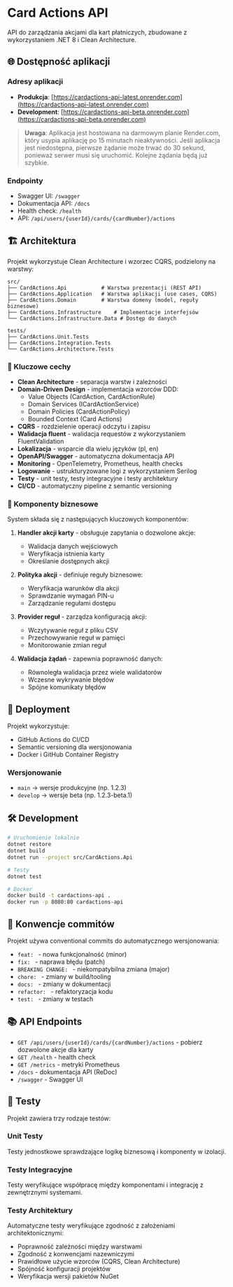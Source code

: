 # Card Actions API

API do zarządzania akcjami dla kart płatniczych, zbudowane z wykorzystaniem .NET 8 i Clean Architecture.

## 🌐 Dostępność aplikacji

### Adresy aplikacji

- **Produkcja**: [https://cardactions-api-latest.onrender.com](https://cardactions-api-latest.onrender.com)
- **Development**: [https://cardactions-api-beta.onrender.com](https://cardactions-api-beta.onrender.com)

> **Uwaga**: Aplikacja jest hostowana na darmowym planie Render.com, który usypia aplikację po 15 minutach
> nieaktywności. Jeśli aplikacja jest niedostępna, pierwsze żądanie może trwać do 30 sekund, ponieważ serwer musi się
> uruchomić. Kolejne żądania będą już szybkie.

### Endpointy

- Swagger UI: `/swagger`
- Dokumentacja API: `/docs`
- Health check: `/health`
- API: `/api/users/{userId}/cards/{cardNumber}/actions`

## 🏗️ Architektura

Projekt wykorzystuje Clean Architecture i wzorzec CQRS, podzielony na warstwy:

```
src/
├── CardActions.Api           # Warstwa prezentacji (REST API)
├── CardActions.Application   # Warstwa aplikacji (use cases, CQRS)
├── CardActions.Domain        # Warstwa domeny (model, reguły biznesowe)
├── CardActions.Infrastructure    # Implementacje interfejsów
└── CardActions.Infrastructure.Data # Dostęp do danych

tests/
├── CardActions.Unit.Tests
├── CardActions.Integration.Tests
└── CardActions.Architecture.Tests
```

### 🔑 Kluczowe cechy

- **Clean Architecture** - separacja warstw i zależności
- **Domain-Driven Design** - implementacja wzorców DDD:
    - Value Objects (CardAction, CardActionRule)
    - Domain Services (ICardActionService)
    - Domain Policies (CardActionPolicy)
    - Bounded Context (Card Actions)
- **CQRS** - rozdzielenie operacji odczytu i zapisu
- **Walidacja fluent** - walidacja requestów z wykorzystaniem FluentValidation
- **Lokalizacja** - wsparcie dla wielu języków (pl, en)
- **OpenAPI/Swagger** - automatyczna dokumentacja API
- **Monitoring** - OpenTelemetry, Prometheus, health checks
- **Logowanie** - ustrukturyzowane logi z wykorzystaniem Serilog
- **Testy** - unit testy, testy integracyjne i testy architektury
- **CI/CD** - automatyczny pipeline z semantic versioning

### 💼 Komponenty biznesowe

System składa się z następujących kluczowych komponentów:

1. **Handler akcji karty** - obsługuje zapytania o dozwolone akcje:
    - Walidacja danych wejściowych
    - Weryfikacja istnienia karty
    - Określanie dostępnych akcji

2. **Polityka akcji** - definiuje reguły biznesowe:
    - Weryfikacja warunków dla akcji
    - Sprawdzanie wymagań PIN-u
    - Zarządzanie regułami dostępu

3. **Provider reguł** - zarządza konfiguracją akcji:
    - Wczytywanie reguł z pliku CSV
    - Przechowywanie reguł w pamięci
    - Monitorowanie zmian reguł

4. **Walidacja żądań** - zapewnia poprawność danych:
    - Równoległa walidacja przez wiele walidatorów
    - Wczesne wykrywanie błędów
    - Spójne komunikaty błędów

## 🚀 Deployment

Projekt wykorzystuje:

- GitHub Actions do CI/CD
- Semantic versioning dla wersjonowania
- Docker i GitHub Container Registry

### Wersjonowanie

- `main` -> wersje produkcyjne (np. 1.2.3)
- `develop` -> wersje beta (np. 1.2.3-beta.1)

## 🛠️ Development

```bash
# Uruchomienie lokalnie
dotnet restore
dotnet build
dotnet run --project src/CardActions.Api

# Testy
dotnet test

# Docker
docker build -t cardactions-api .
docker run -p 8080:80 cardactions-api
```

## 📝 Konwencje commitów

Projekt używa conventional commits do automatycznego wersjonowania:

- `feat: ` - nowa funkcjonalność (minor)
- `fix: ` - naprawa błędu (patch)
- `BREAKING CHANGE: ` - niekompatybilna zmiana (major)
- `chore: ` - zmiany w build/tooling
- `docs: ` - zmiany w dokumentacji
- `refactor: ` - refaktoryzacja kodu
- `test: ` - zmiany w testach

## 📚 API Endpoints

- `GET /api/users/{userId}/cards/{cardNumber}/actions` - pobierz dozwolone akcje dla karty
- `GET /health` - health check
- `GET /metrics` - metryki Prometheus
- `/docs` - dokumentacja API (ReDoc)
- `/swagger` - Swagger UI

## 🧪 Testy

Projekt zawiera trzy rodzaje testów:

### Unit Testy

Testy jednostkowe sprawdzające logikę biznesową i komponenty w izolacji.

### Testy Integracyjne

Testy weryfikujące współpracę między komponentami i integrację z zewnętrznymi systemami.

### Testy Architektury

Automatyczne testy weryfikujące zgodność z założeniami architektonicznymi:

- Poprawność zależności między warstwami
- Zgodność z konwencjami nazewniczymi
- Prawidłowe użycie wzorców (CQRS, Clean Architecture)
- Spójność konfiguracji projektów
- Weryfikacja wersji pakietów NuGet
